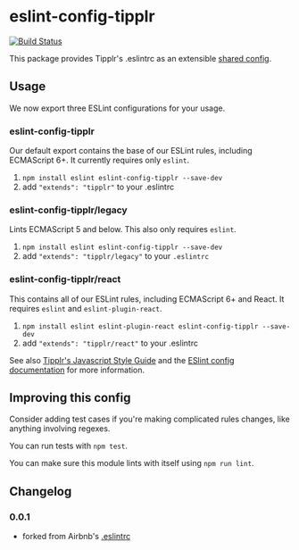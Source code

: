 # eslint-config-tipplr

[![Build Status](https://travis-ci.org/tipplrio/eslint-config-tipplr.svg?branch=master)](https://travis-ci.org/tipplrio/eslint-config-tipplr)

This package provides Tipplr's .eslintrc as an extensible [shared config](http://eslint.org/docs/developer-guide/shareable-configs).

## Usage

We now export three ESLint configurations for your usage.

### eslint-config-tipplr

Our default export contains the base of our ESLint rules, including ECMAScript 6+. It currently requires only `eslint`.

1. `npm install eslint eslint-config-tipplr --save-dev`
2. add `"extends": "tipplr"` to your .eslintrc

### eslint-config-tipplr/legacy

Lints ECMAScript 5 and below. This also only requires `eslint`.

1. `npm install eslint eslint-config-tipplr --save-dev`
2. add `"extends": "tipplr/legacy"` to your `.eslintrc`

### eslint-config-tipplr/react

This contains all of our ESLint rules, including ECMAScript 6+ and React. It requires `eslint` and `eslint-plugin-react`.

1. `npm install eslint eslint-plugin-react eslint-config-tipplr --save-dev`
2. add `"extends": "tipplr/react"` to your .eslintrc

See also [Tipplr's Javascript Style Guide](https://github.com/jgkim/styleguides) and
the [ESlint config documentation](http://eslint.org/docs/user-guide/configuring)
for more information.

## Improving this config

Consider adding test cases if you're making complicated rules changes, like anything involving regexes.

You can run tests with `npm test`.

You can make sure this module lints with itself using `npm run lint`.

## Changelog

### 0.0.1
* forked from Airbnb's [.eslintrc](https://github.com/airbnb/javascript/tree/master/packages/eslint-config-airbnb)

